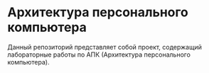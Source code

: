 # Архитектура персонального компьютера

Данный репозиторий представляет собой проект, содержащий лабораторные работы по АПК (Архитектура персонального компьютера).

